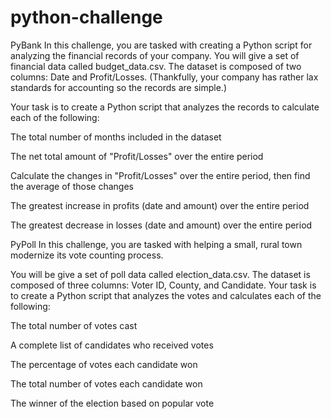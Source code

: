 # python-challenge

PyBank
In this challenge, you are tasked with creating a Python script for analyzing the financial records of your company. You will give a set of financial data called budget_data.csv. The dataset is composed of two columns: Date and Profit/Losses. (Thankfully, your company has rather lax standards for accounting so the records are simple.)


Your task is to create a Python script that analyzes the records to calculate each of the following:


The total number of months included in the dataset


The net total amount of "Profit/Losses" over the entire period


Calculate the changes in "Profit/Losses" over the entire period, then find the average of those changes


The greatest increase in profits (date and amount) over the entire period


The greatest decrease in losses (date and amount) over the entire period


PyPoll
In this challenge, you are tasked with helping a small, rural town modernize its vote counting process.


You will be give a set of poll data called election_data.csv. The dataset is composed of three columns: Voter ID, County, and Candidate. Your task is to create a Python script that analyzes the votes and calculates each of the following:


The total number of votes cast


A complete list of candidates who received votes


The percentage of votes each candidate won


The total number of votes each candidate won


The winner of the election based on popular vote
